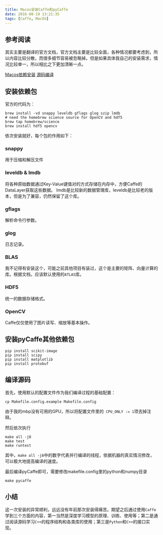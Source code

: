```yaml
---
title: Macos安装Caffe和pyCaffe
date: 2016-08-19 13:21:35
tags: [Caffe, MacOS]
---
```

## 参考阅读

其实主要是翻译的官方文档，官方文档主要是比较全面，各种情况都要考虑到，所以内容比较分散，而很多细节容易被忽略掉。但是如果具体我自己的安装需求，情况比较单一，所以相比之下更加清晰一点。

[Macos依赖安装](http://caffe.berkeleyvision.org/install_osx.html)
[源码编译](http://caffe.berkeleyvision.org/installation.html#compilation)

## 安装依赖包

官方的代码为：

~~~shell
brew install -vd snappy leveldb gflags glog szip lmdb
# need the homebrew science source for OpenCV and hdf5
brew tap homebrew/science
brew install hdf5 opencv
~~~

依次安装就好，每个包的作用如下：

### snappy
用于压缩和解压文件

### leveldb & lmdb
将各种原始数据通过Key-Value键值对的方式存储在内存中，方便Caffe的DataLayer获取这些数据。 lmdb是比较新的数据管理库，leveldb是比较老的版本，但是为了兼容，仍然保留了这个库。

### gflags
解析命令行参数。

### glog 
日志记录。

### BLAS
我不记得有安装这个，可能之前其他项目有装过，这个是主要的矩阵、向量计算的库。根据文档，应该默认使用的`ATLAS`库。

### HDF5
统一的数据存储格式。

### OpenCV
Caffe仅仅使用了图片读写、缩放等基本操作。

## 安装pyCaffe其他依赖包

~~~shell
pip install scikit-image
pip install scipy
pip install matplotlib
pip install protobuf
~~~

## 编译源码

首先，使用默认的配置文件作为我们编译过程的基础配置：

~~~shell
cp Makefile.config.example Makefile.config
~~~

由于我的mbp没有可用的GPU，所以将配置文件里的` CPU_ONLY := 1`项去掉注释。

然后依次执行

~~~shell
make all -j8
make test
make runtest
~~~

其中，`make all -j8`中的数字代表并行编译的线程，依据机器的真实情况修改，可以极大地提高编译的速度。


最后编译pyCaffe即可，需要修改makefile.config里的python和numpy目录

~~~shell
make pycaffe 
~~~

## 小结

这一次安装的异常顺利，远远没有年前那次安装得痛苦。期望之后通过使用`Caffe`学到三个方面的内容，第一当然是深度学习模型的原理、训练、使用等；第二是通过阅读源码学习`C++`的程序结构和各类库的使用；第三是`Python`和`C++`的接口实现。